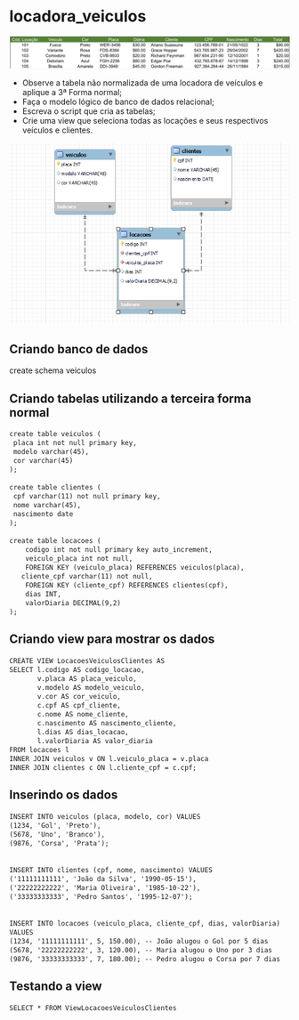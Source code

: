 # locadora_veiculos
![](tabela.png)
- Observe a tabela não normalizada de uma locadora de veículos e aplique a 3ª Forma normal;
- Faça o modelo lógico de banco de dados relacional;
- Escreva o script que cria as tabelas;
- Crie uma view que seleciona todas as locações e seus respectivos veículos e clientes.


![](modelo.png)

## Criando banco de dados
create schema veiculos


## Criando tabelas utilizando a terceira forma normal
```
create table veiculos (
 placa int not null primary key,
 modelo varchar(45),
 cor varchar(45)
);

create table clientes (
 cpf varchar(11) not null primary key,
 nome varchar(45),
 nascimento date
);

create table locacoes (
    codigo int not null primary key auto_increment,
    veiculo_placa int not null,
	FOREIGN KEY (veiculo_placa) REFERENCES veiculos(placa),
   cliente_cpf varchar(11) not null,
    FOREIGN KEY (cliente_cpf) REFERENCES clientes(cpf),
    dias INT,
    valorDiaria DECIMAL(9,2)
);
```
## Criando view para mostrar os dados
```
CREATE VIEW LocacoesVeiculosClientes AS
SELECT l.codigo AS codigo_locacao,
       v.placa AS placa_veiculo,
       v.modelo AS modelo_veiculo,
       v.cor AS cor_veiculo,
       c.cpf AS cpf_cliente,
       c.nome AS nome_cliente,
       c.nascimento AS nascimento_cliente,
       l.dias AS dias_locacao,
       l.valorDiaria AS valor_diaria
FROM locacoes l
INNER JOIN veiculos v ON l.veiculo_placa = v.placa
INNER JOIN clientes c ON l.cliente_cpf = c.cpf;
```
## Inserindo os dados
```
INSERT INTO veiculos (placa, modelo, cor) VALUES
(1234, 'Gol', 'Preto'),
(5678, 'Uno', 'Branco'),
(9876, 'Corsa', 'Prata');


INSERT INTO clientes (cpf, nome, nascimento) VALUES
('11111111111', 'João da Silva', '1990-05-15'),
('22222222222', 'Maria Oliveira', '1985-10-22'),
('33333333333', 'Pedro Santos', '1995-12-07');


INSERT INTO locacoes (veiculo_placa, cliente_cpf, dias, valorDiaria) VALUES
(1234, '11111111111', 5, 150.00), -- João alugou o Gol por 5 dias
(5678, '22222222222', 3, 120.00), -- Maria alugou o Uno por 3 dias
(9876, '33333333333', 7, 180.00); -- Pedro alugou o Corsa por 7 dias
```
## Testando a view
```
SELECT * FROM ViewLocacoesVeiculosClientes
```
